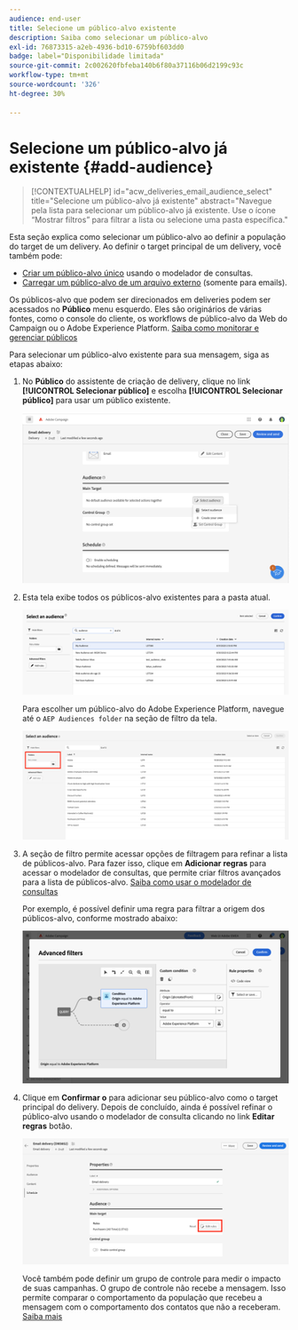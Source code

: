 ```yaml
---
audience: end-user
title: Selecione um público-alvo existente
description: Saiba como selecionar um público-alvo
exl-id: 76873315-a2eb-4936-bd10-6759bf603dd0
badge: label="Disponibilidade limitada"
source-git-commit: 2c002620fbfeba140b6f80a37116b06d2199c93c
workflow-type: tm+mt
source-wordcount: '326'
ht-degree: 30%

---
```



# Selecione um público-alvo já existente {#add-audience}

>[!CONTEXTUALHELP]
>id="acw_deliveries_email_audience_select"
>title="Selecione um público-alvo já existente"
>abstract="Navegue pela lista para selecionar um público-alvo já existente. Use o ícone “Mostrar filtros” para filtrar a lista ou selecione uma pasta específica."

Esta seção explica como selecionar um público-alvo ao definir a população do target de um delivery. Ao definir o target principal de um delivery, você também pode:

* [Criar um público-alvo único](one-time-audience.md) usando o modelador de consultas.
* [Carregar um público-alvo de um arquivo externo](file-audience.md) (somente para emails).

Os públicos-alvo que podem ser direcionados em deliveries podem ser acessados no **Público** menu esquerdo. Eles são originários de várias fontes, como o console do cliente, os workflows de público-alvo da Web do Campaign ou o Adobe Experience Platform. [Saiba como monitorar e gerenciar públicos](manage-audience.md)

Para selecionar um público-alvo existente para sua mensagem, siga as etapas abaixo:

1. No **Público** do assistente de criação de delivery, clique no link **[!UICONTROL Selecionar público]** e escolha **[!UICONTROL Selecionar público]** para usar um público existente.

   ![](assets/create-audience.png)

1. Esta tela exibe todos os públicos-alvo existentes para a pasta atual.

   ![](assets/create-audience2.png)

   Para escolher um público-alvo do Adobe Experience Platform, navegue até o `AEP Audiences folder` na seção de filtro da tela.

   ![](assets/select-audience-folder.png)

1. A seção de filtro permite acessar opções de filtragem para refinar a lista de públicos-alvo. Para fazer isso, clique em **Adicionar regras** para acessar o modelador de consultas, que permite criar filtros avançados para a lista de públicos-alvo. [Saiba como usar o modelador de consultas](../query/query-modeler-overview.md)

   Por exemplo, é possível definir uma regra para filtrar a origem dos públicos-alvo, conforme mostrado abaixo:

   ![](assets/filter-on-aep-audience.png)

1. Clique em **Confirmar o** para adicionar seu público-alvo como o target principal do delivery. Depois de concluído, ainda é possível refinar o público-alvo usando o modelador de consulta clicando no link **Editar regras** botão.

   ![](assets/refine-audience.png)

   Você também pode definir um grupo de controle para medir o impacto de suas campanhas. O grupo de controle não recebe a mensagem. Isso permite comparar o comportamento da população que recebeu a mensagem com o comportamento dos contatos que não a receberam. [Saiba mais](control-group.md)
